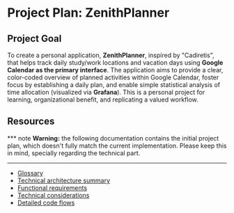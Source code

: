 # Project Plan: ZenithPlanner

## Project Goal

To create a personal application, **ZenithPlanner**, inspired by "Cadiretis",
that helps track daily study/work locations and vacation days using **Google
Calendar as the primary interface**. The application aims to provide a clear,
color-coded overview of planned activities within Google Calendar, foster focus
by establishing a daily plan, and enable simple statistical analysis of time
allocation (visualized via **Grafana**). This is a personal project for
learning, organizational benefit, and replicating a valued workflow.

## Resources

*** note
**Warning:** the following documentation contains the initial project plan,
which doesn't fully match the current implementation. Please keep this in mind,
specially regarding the technical part.
***

- [Glossary](./glossary.md)
- [Technical architecture summary](./technical_architecture_summary.md)
- [Functional requirements](./functional_requirements.md)
- [Technical considerations](./technical_considerations.md)
- [Detailed code flows](./detailed_code_flows.md)
